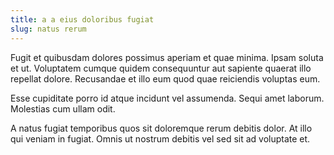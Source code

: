 ```yaml
---
title: a a eius doloribus fugiat
slug: natus rerum
---
```


Fugit et quibusdam dolores possimus aperiam et quae minima. Ipsam soluta et ut. Voluptatem cumque quidem consequuntur aut sapiente quaerat illo repellat dolore. Recusandae et illo eum quod quae reiciendis voluptas eum.

Esse cupiditate porro id atque incidunt vel assumenda. Sequi amet laborum. Molestias cum ullam odit.

A natus fugiat temporibus quos sit doloremque rerum debitis dolor. At illo qui veniam in fugiat. Omnis ut nostrum debitis vel sed sit ad voluptate et.

